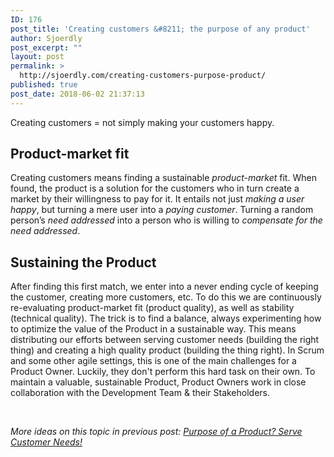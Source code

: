 ```yaml
---
ID: 176
post_title: 'Creating customers &#8211; the purpose of any product'
author: Sjoerdly
post_excerpt: ""
layout: post
permalink: >
  http://sjoerdly.com/creating-customers-purpose-product/
published: true
post_date: 2018-06-02 21:37:13
---
```

Creating customers = not simply making your customers happy.
<h2>Product-market fit</h2>
Creating customers means finding a sustainable <em>product-market</em> fit. When found, the product is a solution for the customers who in turn create a market by their willingness to pay for it. It entails not just <em>making a user happy</em>, but turning a mere user into a <em>paying customer</em>. Turning a random person’s <em>need addressed</em> into a person who is willing to <em>compensate for the need addressed</em>.
<h2>Sustaining the Product</h2>
After finding this first match, we enter into a never ending cycle of keeping the customer, creating more customers, etc. To do this we are continuously re-evaluating product-market fit (product quality), as well as stability (technical quality). The trick is to find a balance, always experimenting how to optimize the value of the Product in a sustainable way. This means distributing our efforts between serving customer needs (building the right thing) and creating a high quality product (building the thing right). In Scrum and some other agile settings, this is one of the main challenges for a Product Owner. Luckily, they don't perform this hard task on their own. To maintain a valuable, sustainable Product, Product Owners work in close collaboration with the Development Team &amp; their Stakeholders.

&nbsp;

<em>More ideas on this topic in previous post: <a href="http://sjoerdly.com/purpose-of-a-product-serve-customer-needs/">Purpose of a Product? Serve Customer Needs!</a></em>